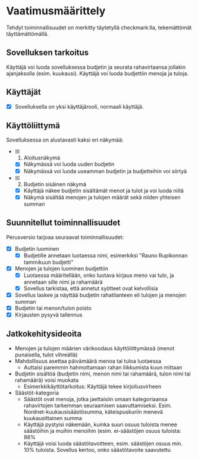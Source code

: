 # Vaatimusmäärittely

Tehdyt toiminnallisuudet on merkitty täytetyllä checkmark:lla, tekemättömät täyttämättömällä.

## Sovelluksen tarkoitus

Käyttäjä voi luoda sovelluksessa budjetin ja seurata rahavirtaansa jollakin ajanjaksolla (esim. kuukausi). Käyttäjä voi luoda budjettiin menoja ja tuloja.

## Käyttäjät

- [x] Sovelluksella on yksi käyttäjärooli, normaali käyttäjä.

## Käyttöliittymä

Sovelluksessa on alustavasti kaksi eri näkymää:

- [x] 1. Aloitusnäkymä
  - [x] Näkymässä voi luoda uuden budjetin
  - [x] Näkymässä voi luoda useamman budjetin ja budjetteihin voi siirtyä

- [x] 2. Budjetin sisäinen näkymä
  - [x] Käyttäjä näkee budjetin sisältämät menot ja tulot ja voi luoda niitä
  - [x] Näkymä sisältää menojen ja tulojen määrät sekä niiden yhteisen summan

## Suunnitellut toiminnallisuudet

Perusversio tarjoaa seuraavat toiminnallisuudet:

- [x] Budjetin luominen
  - [x] Budjetille annetaan luotaessa nimi, esimerkiksi "Rauno Rupikonnan tammikuun budjetti"
- [x] Menojen ja tulojen luominen budjettiin
  - [x] Luotaessa määritellään, onko luotava kirjaus meno vai tulo, ja annetaan sille nimi ja rahamäärä
  - [x] Sovellus tarkistaa, että annetut syötteet ovat kelvollisia
- [x] Sovellus laskee ja näyttää budjetin rahatilanteen eli tulojen ja menojen summan
- [x] Budjetin tai menon/tulon poisto
- [x] Kirjausten pysyvä tallennus

## Jatkokehitysideoita
- Menojen ja tulojen määrien värikoodaus käyttöliittymässä (menot punaisella, tulot vihreällä) 
- Mahdollisuus asettaa päivämäärä menoa tai tuloa luotaessa
  - Auttaisi paremmin hahmottamaan rahan liikkumista kuun mittaan 
- Budjetin sisältöä (budjetin nimi, menon nimi tai rahamäärä, tulon nimi tai rahamäärä) voisi muokata
  - Esimerkkikäyttötarkoitus: Käyttäjä tekee kirjoitusvirheen 
- Säästöt-kategoria
  - Säästöt ovat menoja, jotka jaettaisiin omaan kategoriaansa rahavirtojen tarkemman seuraamisen saavuttamiseksi. Esim. Nordnet-kuukausisäästösumma, käteispuskuriin menevä kuukausittainen summa
  - Käyttäjä pystyisi näkemään, kuinka suuri osuus tuloista menee säästöihin ja muihin menoihin (esim. ei-säästöjen
    osuus tuloista: 86%
  - Käyttäjä voisi luoda säästötavoitteen, esim. säästöjen osuus min. 10% tuloista. Sovellus kertoo, onko säästötavoite saavutettu
